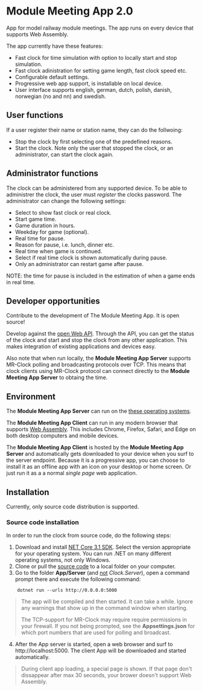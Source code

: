 # Module Meeting App 2.0
App for model railway module meetings. The app runs on every device that supports Web Assembly.

The app currently have these features:
* Fast clock for time simulation with option to locally start and stop simulation.
* Fast clock adinistration for setting game length, fast clock speed etc.
* Configurable default settings.
* Progressive web app support, is installable on local device.
* User interface supports english, german, dutch, polish, danish, norwegian (no and nn) and swedish.

## User functions
If a user register their name or station name, they can do the follwoing:
* Stop the clock by first selecting one of the predefined reasons.
* Start the clock. Note only the user that stopped the clock, or an administrator, can start the clock again.

## Administrator functions
The clock can be administered from any supported device.
To be able to administrer the clock, the user must *register* the clocks password.
The administrator can change the following settings:
* Select to show fast clock or real clock.
* Start game time.
* Game duration in hours.
* Weekday for game (optional).
* Real time for pause.
* Reason for pause, i.e. lunch, dinner etc.
* Real time when game is continued.
* Select if real time clock is shown automatically during pause.
* Only an administrator can restart game after pause.

NOTE: the time for pause is included in the estimation of when a game ends in real time.

## Developer opportunities
Contribute to the development of The Module Meeting App. It is open source!

Develop against the [open Web API](https://github.com/tellurianinteractive/Tellurian.Trains.ModuleMeetingApp/blob/master/API.md).
Through the API, you can get the status of the clock and start and stop the clock from any other application.
This makes integration of existing applications and devices easy.

Also note that when run locally, the **Module Meeting App Server** supports MR-Clock polling and broadcasting protocols over TCP. 
This means that clock clients using MR-Clock protocol can connect directly to the **Module Meeting App Server** to obtaing the time.

## Environment
The **Module Meeting App Server** can run on the [these operating systems](https://github.com/dotnet/core/blob/master/release-notes/3.1/3.1-supported-os.md).

The **Module Meeting App Client** can run in any modern browser that supports [Web Assembly](https://webassembly.org/). 
This includes Chrome, Firefox, Safari, and Edge on both desktop computers and mobile devices. 

The **Module Meeting App Client** is hosted by the **Module Meeting App Server** and automatically gets downloaded to your device
when you surf to the server endpoint. Because it is a progressive app, you can choose to install it as 
an offline app with an icon on your desktop or home screen. Or just run it as a a normal *single page* web application.

## Installation
Currently, only source code distribution is supported. 

### Source code installation
In order to run the clock from source code, do the following steps:

1. Download and install [NET Core 3.1 SDK](https://dotnet.microsoft.com/download/dotnet-core). 
Select the version appropriate for your operating system. 
You can run .NET on many different operating systems, not only Windows.
2. Clone or pull the [source code](https://github.com/tellurianinteractive/Tellurian.Trains.ModuleMeetingApp.git) to a local folder on your computer.
3. Go to the folder **App/Server** (and <u>not</u> *Clock.Server*), open a command prompt there and execute the following command:

```
    dotnet run --urls http://0.0.0.0:5000
```
> The app will be compiled and then started. It can take a while. Ignore any warnings that show up in the command window when starting.
> 
> The TCP-support for MR-Clock may require require permissions in your firewall. If you not being prompted, 
> see the **Appsettings.json** for which port numbers that are used for polling and broadcast.

4. After the App server is started, open a web browser and surf to http://localhost:5000. 
The client App will be downloaded and started automatically.

> During client app loading, a special page is shown. 
> If that page don't dissappear after max 30 seconds, your brower doesn't support Web Assembly.
